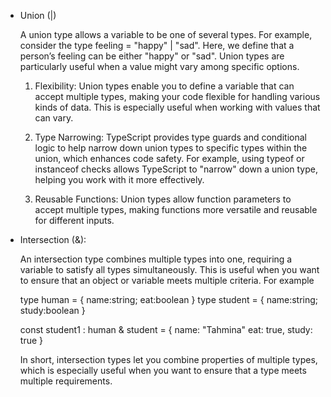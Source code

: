 *  Union (|)

   A union type allows a variable to be one of several types. For example, consider the type feeling = "happy" | "sad". Here, we define that a person’s feeling can be either "happy" or "sad". Union types are particularly useful when a value might vary among specific options.

   1. Flexibility: Union types enable you to define a variable that can accept multiple types, making your code flexible for handling various kinds of data. This is especially useful when working with values that can vary.

   2. Type Narrowing: TypeScript provides type guards and conditional logic to help narrow down union types to specific types within the union, which enhances code safety. For example, using typeof or instanceof checks allows TypeScript to "narrow" down a union type, helping you work with it more effectively.

   3. Reusable Functions: Union types allow function parameters to accept multiple types, making functions more versatile and reusable for different inputs.

* Intersection (&):

  An intersection type combines multiple types into one, requiring a variable to satisfy all types simultaneously. This is useful when you want to ensure that an object or variable meets multiple criteria. For example 

  type human = {
name:string;
eat:boolean
    }
    type student = {
    name:string;
    study:boolean
    }

    const student1 : human & student = {
    name: "Tahmina"
    eat: true,
    study: true
     }

    In short, intersection types let you combine properties of multiple types, which is especially useful when you want to ensure that a type meets multiple requirements.
